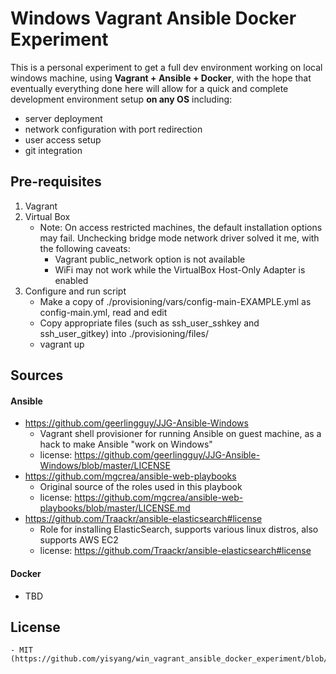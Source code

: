 # Windows Vagrant Ansible Docker Experiment

This is a personal experiment to get a full dev environment working on local windows machine, 
using **Vagrant + Ansible + Docker**, with the hope that eventually everything done here will 
allow for a quick and complete development environment setup **on any OS** including:
- server deployment
- network configuration with port redirection
- user access setup
- git integration


## Pre-requisites

1. Vagrant
2. Virtual Box
    - Note: On access restricted machines, the default installation options may fail. Unchecking bridge mode network driver solved it me, with the following caveats:
        - Vagrant public_network option is not available
        - WiFi may not work while the VirtualBox Host-Only Adapter is enabled
3. Configure and run script
    - Make a copy of ./provisioning/vars/config-main-EXAMPLE.yml as config-main.yml, read and edit
    - Copy appropriate files (such as ssh_user_sshkey and ssh_user_gitkey) into ./provisioning/files/
    - vagrant up


## Sources

#### Ansible

- https://github.com/geerlingguy/JJG-Ansible-Windows
    - Vagrant shell provisioner for running Ansible on guest machine, as a hack to make Ansible "work on Windows"
    - license: https://github.com/geerlingguy/JJG-Ansible-Windows/blob/master/LICENSE
- https://github.com/mgcrea/ansible-web-playbooks
    - Original source of the roles used in this playbook
    - license: https://github.com/mgcrea/ansible-web-playbooks/blob/master/LICENSE.md
- https://github.com/Traackr/ansible-elasticsearch#license
    - Role for installing ElasticSearch, supports various linux distros, also supports AWS EC2
    - license: https://github.com/Traackr/ansible-elasticsearch#license

#### Docker
- TBD

## License
    - MIT (https://github.com/yisyang/win_vagrant_ansible_docker_experiment/blob/master/LICENSE)
